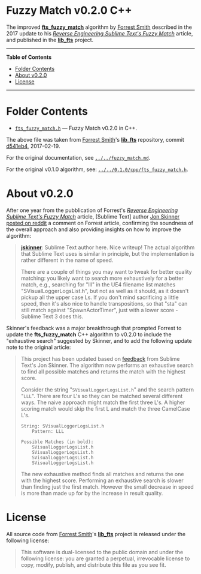 # Fuzzy Match v0.2.0 C++

The improved __[fts_fuzzy_match]__ algorithm by [Forrest Smith] described in the 2017 update to his _[Reverse Engineering Sublime Text's Fuzzy Match]_ article, and published in the __[lib_fts]__ project.


-----

**Table of Contents**

<!-- MarkdownTOC autolink="true" bracket="round" autoanchor="false" lowercase="only_ascii" uri_encoding="true" levels="1,2,3" -->

- [Folder Contents](#folder-contents)
- [About v0.2.0](#about-v020)
- [License](#license)

<!-- /MarkdownTOC -->

-----

# Folder Contents

- [`fts_fuzzy_match.h`](./fts_fuzzy_match.h) — Fuzzy Match v0.2.0 in C++.

The above file was taken from [Forrest Smith]'s __[lib_fts]__ repository, commit [d541eb4][fm2cpp d541eb4], 2017-02-19.

For the original documentation, see [`../../fuzzy_match.md`][fm md].

For the original v0.1.0 algorithm, see: [`../../0.1.0/cpp/fts_fuzzy_match.h`][fm1cpp].

# About v0.2.0

After one year from the pubblication of Forrest's _[Reverse Engineering Sublime Text's Fuzzy Match]_ article, [Sublime Text] author [Jon Skinner posted on reddit] a comment on Forrest article, confirming the soundness of the overall approach and also providing insights on how to improve the algorithm:

> __[jskinner]__: Sublime Text author here. Nice writeup! The actual algorithm that Sublime Text uses is similar in principle, but the implementation is rather different in the name of speed.
> 
> There are a couple of things you may want to tweak for better quality matching: you likely want to search more exhaustively for a better match, e.g., searching for "lll" in the UE4 filename list matches "SVisualLoggerLogsList.h", but not as well as it should, as it doesn't pickup all the upper case Ls. If you don't mind sacrificing a little speed, then it's also nice to handle transpositions, so that "sta" can still match against "SpawnActorTimer", just with a lower score - Sublime Text 3 does this.

Skinner's feedback was a major breakthrough that prompted Forrest to update the __fts_fuzzy_match__ C++ algorithm to v0.2.0 to include the "exhaustive search" suggested by Skinner, and to add the following update note to the original article:


> This project has been updated based on [feedback] from Sublime Text's Jon Skinner. The algorithm now performs an exhaustive search to find all possible matches and returns the match with the highest score.
> 
> Consider the string "`SVisualLoggerLogsList.h`" and the search pattern "`LLL`". There are four L's so they can be matched several different ways. The naive approach might match the first three L's. A higher scoring match would skip the first L and match the three CamelCase L's.
> 
> ```
> String: SVisualLoggerLogsList.h
>     Pattern: LLL
> 
> Possible Matches (in bold):
>     SVisualLoggerLogsList.h
>     SVisualLoggerLogsList.h
>     SVisualLoggerLogsList.h
>     SVisualLoggerLogsList.h
> ```
> 
> The new exhaustive method finds all matches and returns the one with the highest score. Performing an exhaustive search is slower than finding just the first match. However the small decrease in speed is more than made up for by the increase in result quality.

# License

All source code from [Forrest Smith]'s __[lib_fts]__ project is released under the following license:

> This software is dual-licensed to the public domain and under the following license: you are granted a perpetual, irrevocable license to copy, modify, publish, and distribute this file as you see fit.


<!-----------------------------------------------------------------------------
                               REFERENCE LINKS
------------------------------------------------------------------------------>

[feedback]: https://www.reddit.com/r/programming/comments/4cfz8r/reverse_engineering_sublime_texts_fuzzy_match/d1i7unr/ "Read Jon Skinner's feedback on Forrest article, on reddit"
[Jon Skinner posted on reddit]: https://www.reddit.com/r/programming/comments/4cfz8r/reverse_engineering_sublime_texts_fuzzy_match/d1i7unr/ "Read Jon Skinner's feedback on Forrest article, on reddit"


<!-- libraries -->

[lib_fts]: https://github.com/forrestthewoods/lib_fts
[fts_fuzzy_match]: https://github.com/forrestthewoods/lib_fts

<!-- articles -->

[Reverse Engineering Sublime Text's Fuzzy Match]: https://www.forrestthewoods.com/blog/reverse_engineering_sublime_texts_fuzzy_match/ "Read Forrest Smith's article"

<!-- people -->

[Forrest Smith]: https://github.com/forrestthewoods "View Forrest Smith's GitHub profile"
[jskinner]: https://www.reddit.com/user/jskinner/ "View Jon Skinner Reddit profile"

<!-- FTS Fuzzy Match  -------------------------------------------------------->

<!-- upstream sources -->

[fm2cpp d541eb4]: https://github.com/forrestthewoods/lib_fts/blob/d541eb49b289a03320fb62150b8fd01364e22403/code/fts_fuzzy_match.h "View upstream source of 'fts_fuzzy_match.h' v0.2.0 from commit d541eb4"

<!-- project files -->

[fm1cpp]: ../../0.1.0/cpp/fts_fuzzy_match.h
[fm md]: ../../fuzzy_match.md "View the original documentation of fts_fuzzy_match"



<!-- EOF -->